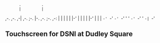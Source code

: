 
          .         .
          |         |
,-. ,-. ,-| ,-. ;-. |-. ,-. ;-. ,-:
|   | | | | |-' | | | | |-' |   | |
`-' `-' `-' `-' ' ' `-' `-' '   `-|
                                `-'
## Touchscreen for DSNI at Dudley Square